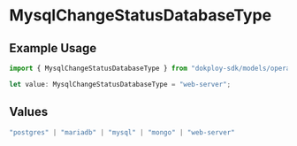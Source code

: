# MysqlChangeStatusDatabaseType

## Example Usage

```typescript
import { MysqlChangeStatusDatabaseType } from "dokploy-sdk/models/operations";

let value: MysqlChangeStatusDatabaseType = "web-server";
```

## Values

```typescript
"postgres" | "mariadb" | "mysql" | "mongo" | "web-server"
```